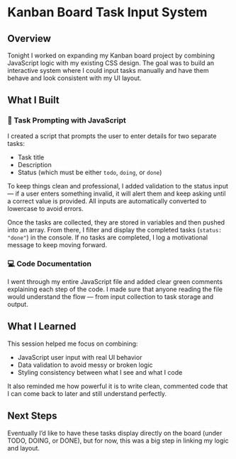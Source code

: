 # Kanban Board Task Input System

## Overview

Tonight I worked on expanding my Kanban board project by combining JavaScript logic with my existing CSS design. The goal was to build an interactive system where I could input tasks manually and have them behave and look consistent with my UI layout.

## What I Built

### 🧠 Task Prompting with JavaScript
I created a script that prompts the user to enter details for two separate tasks:
- Task title
- Description
- Status (which must be either `todo`, `doing`, or `done`)

To keep things clean and professional, I added validation to the status input — if a user enters something invalid, it will alert them and keep asking until a correct value is provided. All inputs are automatically converted to lowercase to avoid errors.

Once the tasks are collected, they are stored in variables and then pushed into an array. From there, I filter and display the completed tasks (`status: "done"`) in the console. If no tasks are completed, I log a motivational message to keep moving forward.

### 💻 Code Documentation
I went through my entire JavaScript file and added clear green comments explaining each step of the code. I made sure that anyone reading the file would understand the flow — from input collection to task storage and output.

## What I Learned
This session helped me focus on combining:
- JavaScript user input with real UI behavior
- Data validation to avoid messy or broken logic
- Styling consistency between what I see and what I code

It also reminded me how powerful it is to write clean, commented code that I can come back to later and still understand perfectly.

## Next Steps
Eventually I’d like to have these tasks display directly on the board (under TODO, DOING, or DONE), but for now, this was a big step in linking my logic and layout.


